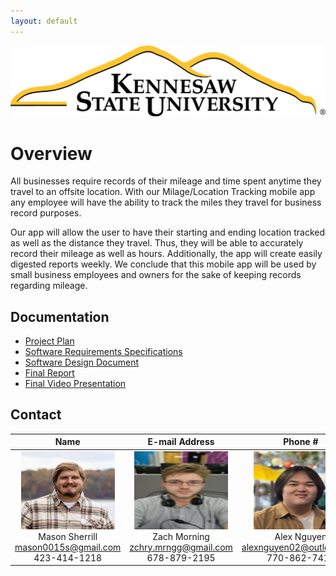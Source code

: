 ```yaml
---
layout: default
---
```


<img src="assets/images/KSULogo.png" alt="Kennesaw State University Logo" />

# Overview

All businesses require records of their mileage and time spent anytime they travel to an offsite location. With our Milage/Location Tracking mobile app any employee will have the ability to track the miles they travel for business record purposes.  

Our app will allow the user to have their starting and ending location tracked as well as the distance they travel. Thus, they will be able to accurately record their mileage as well as hours. Additionally, the app will create easily digested reports weekly. We conclude that this mobile app will be used by small business employees and owners for the sake of keeping records regarding mileage. 


## Documentation

* [Project Plan](./project-plan.html)
* [Software Requirements Specifications](./SRS.html)
* [Software Design Document](./SDD.html)
* [Final Report](./FinalReport.html)
* [Final Video Presentation](./VideoPresentation.html)


## Contact

| Name           | E-mail Address              | Phone #      | Name | Name
|:---------------:|:----------------------------:|:-------------:|:---------:|:---------:
| <img src="assets/images/Mason.png" alt="Mason Sherrill" width="150" height="125"/> <br> Mason Sherrill <mason0015s@gmail.com>  423-414-1218 | <img src="assets/images/Zach.png" alt="Zach Morning" width="150" height="125"/> <br> Zach Morning  <zchry.mrngg@gmail.com>  678-879-2195 | <img src="assets/images/Alex.png" alt="Alex Nguyen" width="150" height="125"/> <br> Alex Nguyen   <alexnguyen02@outlook.com>  770-862-7410 | <img src="assets/images/Brian.png" alt="Brian Nghiem" width="150" height="125"/> <br> Brian Nghiem  <brian.nghiem06@gmail.com> 678-216-9379 | <img src="assets/images/Shaun.png" alt="Shaun Teague" width="150" height="125"/> <br> Shaun Teague <shaunteague06@outlook.com> 207-352-8811 

